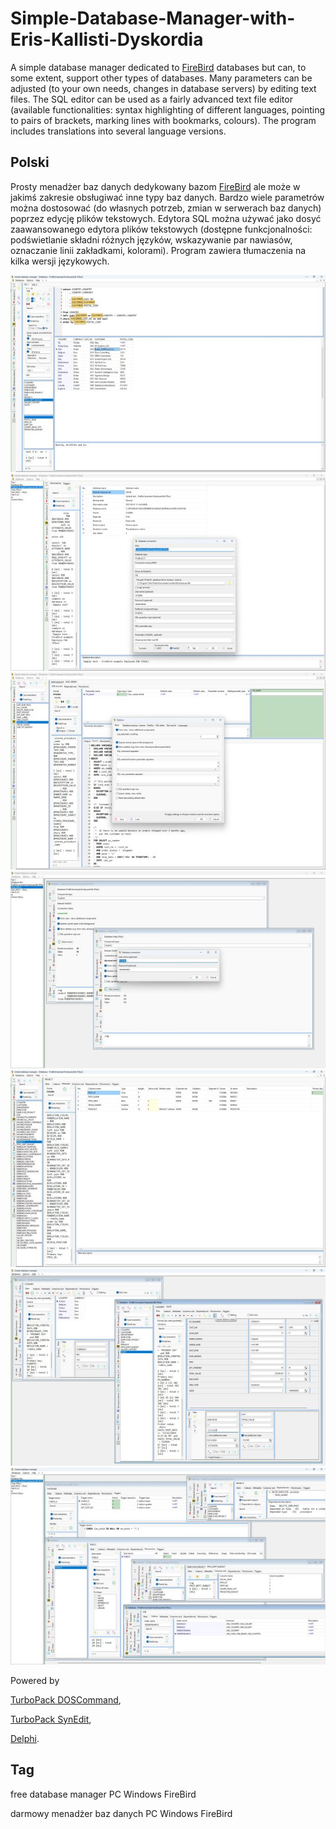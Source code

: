 # Simple-Database-Manager-with-Eris-Kallisti-Dyskordia

A simple database manager dedicated to [FireBird](https://firebirdsql.org/) databases but can, to some extent, support other types of databases. Many parameters can be adjusted (to your own needs, changes in database servers) by editing text files. The SQL editor can be used as a fairly advanced text file editor (available functionalities: syntax highlighting of different languages, pointing to pairs of brackets, marking lines with bookmarks, colours). The program includes translations into several language versions.


## Polski

Prosty menadżer baz danych dedykowany bazom [FireBird](https://firebirdsql.org/) ale może w jakimś zakresie obsługiwać inne typy baz danych. Bardzo wiele parametrów można dostosować (do własnych potrzeb, zmian w serwerach baz danych) poprzez edycję plików tekstowych. Edytora SQL można używać jako dosyć zaawansowanego edytora plików tekstowych (dostępne funkcjonalności: podświetlanie składni różnych języków, wskazywanie par nawiasów, oznaczanie linii zakładkami, kolorami). Program zawiera tłumaczenia na kilka wersji językowych.


<a href="https://github.com/jacek-mulawka/Simple-Database-Manager-with-Eris-Kallisti-Dyskordia/blob/main/Gallery/Simple%20Database%20Manager%20with%20Eris%20Kallisti%20Dyskordia%2001.jpg">
  <img src="https://github.com/jacek-mulawka/Simple-Database-Manager-with-Eris-Kallisti-Dyskordia/blob/main/Gallery/M/Simple%20Database%20Manager%20with%20Eris%20Kallisti%20Dyskordia%2001%20m.jpg">
</a>

<a href="https://github.com/jacek-mulawka/Simple-Database-Manager-with-Eris-Kallisti-Dyskordia/blob/main/Gallery/Simple%20Database%20Manager%20with%20Eris%20Kallisti%20Dyskordia%2002.jpg">
  <img src="https://github.com/jacek-mulawka/Simple-Database-Manager-with-Eris-Kallisti-Dyskordia/blob/main/Gallery/M/Simple%20Database%20Manager%20with%20Eris%20Kallisti%20Dyskordia%2002%20m.jpg">
</a>

<a href="https://github.com/jacek-mulawka/Simple-Database-Manager-with-Eris-Kallisti-Dyskordia/blob/main/Gallery/Simple%20Database%20Manager%20with%20Eris%20Kallisti%20Dyskordia%2003.jpg">
  <img src="https://github.com/jacek-mulawka/Simple-Database-Manager-with-Eris-Kallisti-Dyskordia/blob/main/Gallery/M/Simple%20Database%20Manager%20with%20Eris%20Kallisti%20Dyskordia%2003%20m.jpg">
</a>

<a href="https://github.com/jacek-mulawka/Simple-Database-Manager-with-Eris-Kallisti-Dyskordia/blob/main/Gallery/Simple%20Database%20Manager%20with%20Eris%20Kallisti%20Dyskordia%2004.jpg">
  <img src="https://github.com/jacek-mulawka/Simple-Database-Manager-with-Eris-Kallisti-Dyskordia/blob/main/Gallery/M/Simple%20Database%20Manager%20with%20Eris%20Kallisti%20Dyskordia%2004%20m.jpg">
</a>

<a href="https://github.com/jacek-mulawka/Simple-Database-Manager-with-Eris-Kallisti-Dyskordia/blob/main/Gallery/Simple%20Database%20Manager%20with%20Eris%20Kallisti%20Dyskordia%2005.jpg">
  <img src="https://github.com/jacek-mulawka/Simple-Database-Manager-with-Eris-Kallisti-Dyskordia/blob/main/Gallery/M/Simple%20Database%20Manager%20with%20Eris%20Kallisti%20Dyskordia%2005%20m.jpg">
</a>

<a href="https://github.com/jacek-mulawka/Simple-Database-Manager-with-Eris-Kallisti-Dyskordia/blob/main/Gallery/Simple%20Database%20Manager%20with%20Eris%20Kallisti%20Dyskordia%2006.jpg">
  <img src="https://github.com/jacek-mulawka/Simple-Database-Manager-with-Eris-Kallisti-Dyskordia/blob/main/Gallery/M/Simple%20Database%20Manager%20with%20Eris%20Kallisti%20Dyskordia%2006%20m.jpg">
</a>

<a href="https://github.com/jacek-mulawka/Simple-Database-Manager-with-Eris-Kallisti-Dyskordia/blob/main/Gallery/Simple%20Database%20Manager%20with%20Eris%20Kallisti%20Dyskordia%2007.jpg">
  <img src="https://github.com/jacek-mulawka/Simple-Database-Manager-with-Eris-Kallisti-Dyskordia/blob/main/Gallery/M/Simple%20Database%20Manager%20with%20Eris%20Kallisti%20Dyskordia%2007%20m.jpg">
</a>


Powered by

[TurboPack DOSCommand](https://github.com/TurboPack/DOSCommand),

[TurboPack SynEdit](https://github.com/TurboPack/SynEdit),

[Delphi](https://www.embarcadero.com/products/delphi).


## Tag
free database manager PC Windows FireBird

darmowy menadżer baz danych PC Windows FireBird
